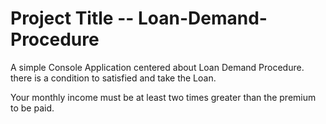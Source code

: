 # Project Title -- Loan-Demand-Procedure

A simple Console Application centered about Loan Demand Procedure. there is a condition to satisfied and take the Loan.

Your monthly income must be at least two times greater than the premium to be paid.
